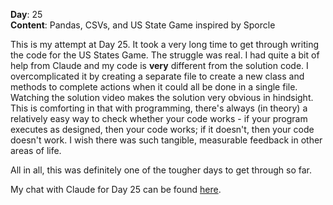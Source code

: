 **Day**: 25\
**Content**: Pandas, CSVs, and US State Game inspired by Sporcle

This is my attempt at Day 25. It took a very long time to get through writing the code for the US States Game. The struggle was real. I had quite a bit of help from Claude and my code is **very** different from the solution code. I overcomplicated it by creating a separate file to create a new class and methods to complete actions when it could all be done in a single file. Watching the solution video makes the solution very obvious in hindsight. This is comforting in that with programming, there's always (in theory) a relatively easy way to check whether your code works - if your program executes as designed, then your code works; if it doesn't, then your code doesn't work. I wish there was such tangible, measurable feedback in other areas of life.

All in all, this was definitely one of the tougher days to get through so far. 

My chat with Claude for Day 25 can be found [here](https://claude.ai/share/b22c7126-fac9-4dcf-b20a-23f7a3ee2bdd).